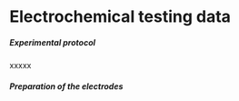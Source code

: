 # Electrochemical testing data

##### Experimental protocol

xxxxx



##### Preparation of the electrodes

